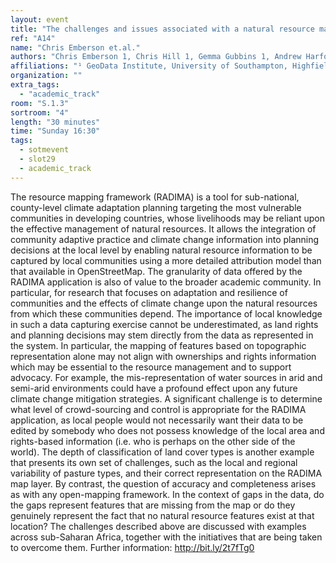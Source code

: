 ```yaml
---
layout: event
title: "The challenges and issues associated with a natural resource mapping framework based upon OpenStreetMap"
ref: "A14"
name: "Chris Emberson et.al."
authors: "Chris Emberson 1, Chris Hill 1, Gemma Gubbins 1, Andrew Harfoot 1"
affiliations: "¹ GeoData Institute, University of Southampton, Highfield, Southampton, UK"
organization: ""
extra_tags:
  - "academic_track"
room: "S.1.3"
sortroom: "4"
length: "30 minutes"
time: "Sunday 16:30"
tags:
  - sotmevent
  - slot29
  - academic_track
---
```

The resource mapping framework (RADIMA) is a tool for sub-national, county-level climate adaptation planning targeting the most vulnerable communities in developing countries, whose livelihoods may be reliant upon the effective management of natural resources. It allows the integration of community adaptive practice and climate change information into planning decisions at the local level by enabling natural resource information to be captured by local communities using a more detailed attribution model than that available in OpenStreetMap.
The granularity of data offered by the RADIMA application is also of value to the broader academic community. In particular, for research that focuses on adaptation and resilience of communities and the effects of climate change upon the natural resources from which these communities depend. 
The importance of local knowledge in such a data capturing exercise cannot be underestimated, as land rights and planning decisions may stem directly from the data as represented in the system. In particular, the mapping of features based on topographic representation alone may not align with ownerships and rights information which may be essential to the resource management and to support advocacy. For example, the mis-representation of water sources in arid and semi-arid environments could have a profound effect upon any future climate change mitigation strategies. A significant challenge is to determine what level of crowd-sourcing and control is appropriate for the RADIMA application, as local people would not necessarily want their data to be edited by somebody who does not possess knowledge of the local area and rights-based information (i.e. who is perhaps on the other side of the world).
The depth of classification of land cover types is another example that presents its own set of challenges, such as the local and regional variability of pasture types, and their correct representation on the RADIMA map layer. By contrast, the question of accuracy and completeness arises as with any open-mapping framework. In the context of gaps in the data, do the gaps represent features that are missing from the map or do they genuinely represent the fact that no natural resource features exist at that location?
The challenges described above are discussed with examples across sub-Saharan Africa, together with the initiatives that are being taken to overcome them.
Further information: http://bit.ly/2t7fTg0
